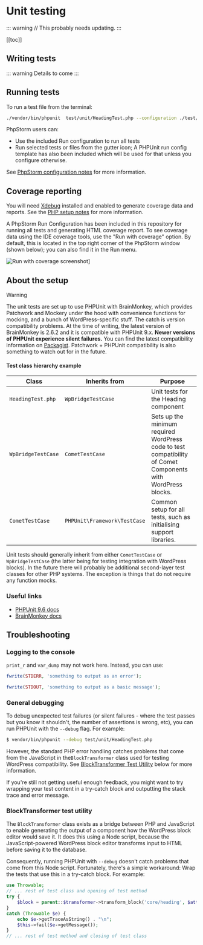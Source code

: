 # Unit testing

::: warning
// This probably needs updating.
:::

[[toc]]

## Writing tests

::: warning
Details to come
:::

## Running tests

To run a test file from the terminal:

```bash
./vendor/bin/phpunit  test/unit/HeadingTest.php --configuration ./test/phpunit.xml
```

PhpStorm users can:

- Use the included Run configuration to run all tests
- Run selected tests or files from the gutter icon; A PHPUnit run config template has also been included which will be
  used for that unless you configure otherwise.

See [PhpStorm configuration notes](./phpstorm.md) for more information.

## Coverage reporting

You will need [Xdebug](https://xdebug.org/) installed and enabled to generate coverage data and reports. See
the [PHP setup notes](../tooling/php.md) for more information.

A PhpStorm Run Configuration has been included in this repository for running all tests and generating HTML coverage
report. To see coverage data using the IDE coverage tools, use the "Run with coverage" option. By default, this is
located in the top right corner of the PhpStorm window (shown below); you can also find it in the Run menu.

![Run with coverage screenshot](/phpstorm-run-with-coverage.png)]

## About the setup

> [!WARNING]
> The unit tests are set up to use PHPUnit with BrainMonkey, which provides Patchwork and Mockery under the hood with
> convenience functions for mocking, and a bunch of WordPress-specific stuff. The catch is version compatibility
> problems.
> At the time of writing, the latest version of BrainMonkey is 2.6.2 and it is compatible with PHPUnit 9.x. **Newer
versions
> of PHPUnit experience silent failures.** You can find the latest compatibility information
> on [Packagist](https://packagist.org/packages/brain/monkey). Patchwork + PHPUnit compatibility is also something to
> watch out for in the future.

#### Test class hierarchy example

| Class              | Inherits from                | Purpose                                                                                                      |
|--------------------|------------------------------|--------------------------------------------------------------------------------------------------------------|
| `HeadingTest.php`  | `WpBridgeTestCase`           | Unit tests for the Heading component                                                                         |
| `WpBridgeTestCase` | `CometTestCase`              | Sets up the minimum required WordPress code to test compatibility of Comet Components with WordPress blocks. |
| `CometTestCase`    | `PHPUnit\Framework\TestCase` | Common setup for all tests, such as initialising support libraries.                                          |

Unit tests should generally inherit from either `CometTestCase` or `WpBridgeTestCase` (the latter being for testing
integration with WordPress blocks). In the future there will probably be additional second-layer test classes for other
PHP systems. The exception is things that do not require any function mocks.

### Useful links

- [PHPUnit 9.6 docs](https://docs.phpunit.de/en/9.6/)
- [BrainMonkey docs](https://giuseppe-mazzapica.gitbook.io/brain-monkey)

## Troubleshooting

### Logging to the console

`print_r` and `var_dump` may not work here. Instead, you can use:

```php
fwrite(STDERR, 'something to output as an error');
```

```php
fwrite(STDOUT, 'something to output as a basic message');
```

### General debugging

To debug unexpected test failures (or silent failures - where the test passes but you know it shouldn't, the number of
assertions is wrong, etc), you can run PHPUnit with the `--debug` flag. For example:

```bash
$ vendor/bin/phpunit --debug test/unit/HeadingTest.php
```

However, the standard PHP error handling catches problems that come from the JavaScript in the`BlockTransformer` class
used for testing WordPress compatibility. See [BlockTransformer Test Utility](#blocktransformer-test-utility) below for
more information.

If you're still not getting useful enough feedback, you might want to try wrapping your test content in a try-catch
block and outputting the stack trace and error message.

### BlockTransformer test utility

The `BlockTransformer` class exists as a bridge between PHP and JavaScript to enable generating the output of a
component how the WordPress block editor would save it. It does this using a Node script, because the JavaScript-powered
WordPress block editor transforms input to HTML before saving it to the database.

Consequently, running PHPUnit with `--debug` doesn't catch problems that come from this Node script. Fortunately,
there's a simple workaround: Wrap the tests that use this in a try-catch block. For example:

```php
use Throwable;
// ... rest of test class and opening of test method
try {
    $block = parent::$transformer->transform_block('core/heading', $attributes, [$content]);
}
catch (Throwable $e) {
    echo $e->getTraceAsString() . "\n";
    $this->fail($e->getMessage()); 
}
// ... rest of test method and closing of test class
```
